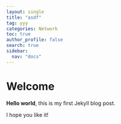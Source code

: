 ```yaml
---
layout: single
title: "asdf"
tag: yyy
categories: Network
toc: true
author_profile: false
search: true
sidebar:
  nav: "docs"
---
```


# Welcome

**Hello world**, this is my first Jekyll blog post.

I hope you like it!
